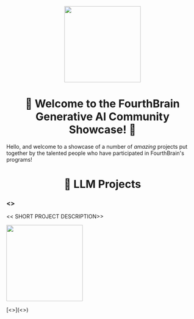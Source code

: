 <p align = "center" draggable=”false” ><img src="https://user-images.githubusercontent.com/37101144/161836199-fdb0219d-0361-4988-bf26-48b0fad160a3.png" 
     width="200px"
     height="auto"/>
</p>

# <h1 align="center" id="heading">:wave: Welcome to the FourthBrain Generative AI Community Showcase! 🌟</h1>

Hello, and welcome to a showcase of a number of *amazing* projects put together by the talented people who have participated in FourthBrain's programs!

# <h1 align="center" id="heading"> 🔡 LLM Projects </h1>

### <<YOUR PROJECT NAME>>

<< SHORT PROJECT DESCRIPTION>>

<img src="<< LINK TO AN IMAGE OF YOUR DEMO>>"  width="200px" height="auto"/>

[<<Description of Link>>](<<LINK TO YOUR PROJECT REPOSITORY>>)
